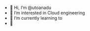 - 👋 Hi, I’m @utoanadu
- 👀 I’m interested in Cloud engineering
- 🌱 I’m currently learning to 
- 💞️ 

<!---
utoanadu/utoanadu is a ✨ special ✨ repository because its `README.md` (this file) appears on your GitHub profile.
You can click the Preview link to take a look at your changes.
--->
